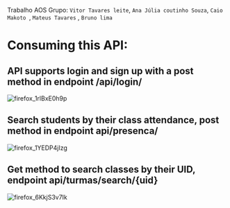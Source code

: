Trabalho AOS Grupo:
`Vitor Tavares leite`,
`Ana Júlia coutinho Souza`,
`Caio Makoto `,
`Mateus Tavares` ,
`Bruno lima`

# Consuming this API:

## API supports login and sign up with a post method in endpoint /api/login/
![firefox_1rlBxE0h9p](https://github.com/user-attachments/assets/75c99e6b-1125-4802-94b2-1b14c23b88a0)

## Search students by their class attendance, post method in endpoint api/presenca/
![firefox_1YEDP4jIzg](https://github.com/user-attachments/assets/ebfe2c96-1d11-4a1f-b861-51380d7bf0f3)

## Get method to search classes by their UID, endpoint api/turmas/search/{uid}
![firefox_6KkjS3v7Ik](https://github.com/user-attachments/assets/5fc0bfbd-9b8d-45dc-92ba-9e6942306236)
